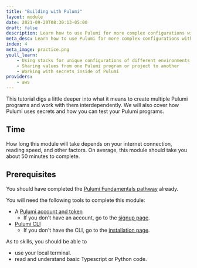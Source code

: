 ```yaml
---
title: "Building with Pulumi"
layout: module
date: 2021-09-20T08:30:13-05:00
draft: false
description: Learn how to use Pulumi for more complex configurations with multiple environments.
meta_desc: Learn how to use Pulumi for more complex configurations with multiple environments.
index: 4
meta_image: practice.png
youll_learn:
    - Using stacks for unique configurations of different environments
    - Sharing values from one Pulumi program or project to another
    - Working with secrets inside of Pulumi
providers:
    - aws
---
```


This tutorial digs a little deeper into what it means to create multiple Pulumi
programs and work with them interdependently. We will also cover how Pulumi
uses secrets and how you can test your Pulumi programs.

## Time

How long this module will take depends on your internet connection, reading
speed, and other factors. On average, this module should take you about 50
minutes to complete.

## Prerequisites

You should have completed the [Pulumi Fundamentals pathway](/learn/pulumi-fundamentals) already.

You will need the following tools to complete this module:

* A [Pulumi account and token](/docs/intro/pulumi-service/accounts#access-tokens)
    * If you don't have an account, go to the [signup page](https://app.pulumi.com/signup).
* [Pulumi CLI](/docs/reference/cli)
    * If you don't have the CLI, go to the [installation page](/docs/get-started/install).

As to skills, you should be able to

* use your local terminal.
* read and understand basic Typescript or Python code.
